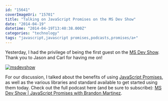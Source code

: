 ```yaml
---
id: "15641"
coverImageUri: "15701"
title: "Talking on JavaScript Promises on the MS Dev Show"
date: "2014-04-19"
datetime: "2014-04-19T13:40:38.000Z"
categories: "technology"
tags: "javascript,javascript promises,podcasts,promises/a+"
---
```


Yesterday, I had the privilege of being the first guest on the [MS Dev Show](http://www.msdevshow.com "MS Dev Show"). Thank you to Jason and Carl for having me on!

[![msdevshow](http://assets.brandonmartinez.com/brandonmartinez/2014/04/msdevshow.png)](http://msdevshow.com/2014/04/javascript-promises-brandon-martinez/ "JavaScript Promises with Brandon Martinez")

For our discussion, I talked about the benefits of using [JavaScript Promises](https://www.brandonmartinez.com/2014/03/22/grdevday-presentation-recap-from-callback-hell-to-the-javascript-promise-land/ "GRDevDay Presentation Recap: From Callback Hell to the JavaScript “Promise” Land"), as well as the various libraries and standard available to get started using them today. Check out the full podcast here (and be sure to subscribe): [MS Dev Show | JavaScript Promises with Brandon Martinez](http://msdevshow.com/2014/04/javascript-promises-brandon-martinez/ "JavaScript Promises with Brandon Martinez").
